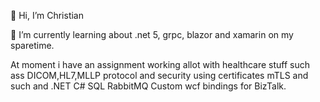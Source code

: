👋 Hi, I’m Christian

🌱 I’m currently learning  about .net 5, grpc, blazor and xamarin on my sparetime.

At moment i have an assignment working allot with healthcare stuff such ass DICOM,HL7,MLLP protocol and security using certificates mTLS and such and .NET C# SQL RabbitMQ Custom wcf bindings for BizTalk.

 
